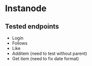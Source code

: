 # Instanode

## Tested endpoints
* Login
* Follows
* Like
* Additem (need to test without parent)
* Get item (need to fix date format)